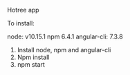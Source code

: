 Hotree app

To install:

node: v10.15.1
npm 6.4.1
angular-cli: 7.3.8

1. Install node, npm and angular-cli
2. Npm install
3. npm start
